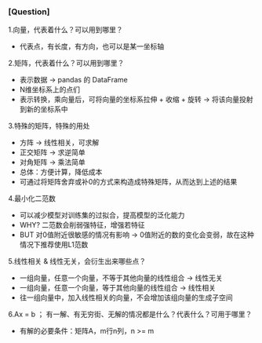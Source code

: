 ### [Question]

1.向量，代表着什么？可以用到哪里？
- 代表点，有长度，有方向，也可以是某一坐标轴

2.矩阵，代表着什么？可以用到哪里？
- 表示数据 → pandas 的 DataFrame
- N维坐标系上的点们
- 表示转换，乘向量后，可将向量的坐标系拉伸 + 收缩 + 旋转 → 将该向量投射到新的坐标系中

3.特殊的矩阵，特殊的用处
- 方阵 → 线性相关，可求解
- 正交矩阵 → 求逆简单
- 对角矩阵 → 乘法简单
- 总体：方便计算，降低成本
- 可通过将矩阵舍弃或补0的方式来构造成特殊矩阵，从而达到上述的结果

4.最小化二范数
- 可以减少模型对训练集的过拟合，提高模型的泛化能力
- WHY? 二范数会削弱强特征，增强若特征
- BUT 对0值附近很敏感的情况有影响 → 0值附近的数的变化会变弱，故在这种情况下推荐使用L1范数

5.线性相关 & 线性无关，会衍生出来哪些点？
- 一组向量，任意一个向量，不等于其他向量的线性组合 → 线性无关
- 一组向量，任意一个向量，等于其他向量的线性组合 → 线性相关
- 往一组向量中，加入线性相关的向量，不会增加该组向量的生成子空间

6.Ax = b ； 有一解、有无穷街、无解的情况都是什么？代表什么？可用于哪里？
- 有解的必要条件：矩阵A，m行n列，n >= m
